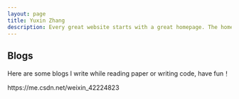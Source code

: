 ```yaml
---
layout: page
title: Yuxin Zhang
description: Every great website starts with a great homepage. The homepage tells your viewers what your site is all about and gives your viewers a place to come back to.
---
```

<h2>Blogs</h2>
<p>Here are some blogs I write while reading paper or writing code, have fun！
							</p>
https://me.csdn.net/weixin_42224823
